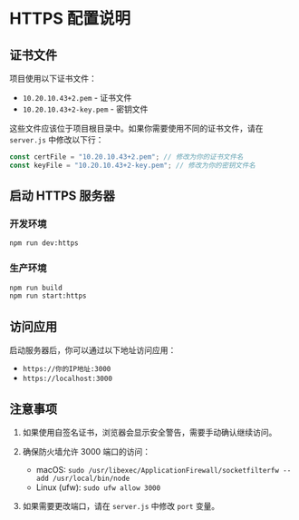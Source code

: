 # HTTPS 配置说明

## 证书文件

项目使用以下证书文件：

- `10.20.10.43+2.pem` - 证书文件
- `10.20.10.43+2-key.pem` - 密钥文件

这些文件应该位于项目根目录中。如果你需要使用不同的证书文件，请在 `server.js` 中修改以下行：

```javascript
const certFile = "10.20.10.43+2.pem"; // 修改为你的证书文件名
const keyFile = "10.20.10.43+2-key.pem"; // 修改为你的密钥文件名
```

## 启动 HTTPS 服务器

### 开发环境

```bash
npm run dev:https
```

### 生产环境

```bash
npm run build
npm run start:https
```

## 访问应用

启动服务器后，你可以通过以下地址访问应用：

- `https://你的IP地址:3000`
- `https://localhost:3000`

## 注意事项

1. 如果使用自签名证书，浏览器会显示安全警告，需要手动确认继续访问。

2. 确保防火墙允许 3000 端口的访问：

   - macOS: `sudo /usr/libexec/ApplicationFirewall/socketfilterfw --add /usr/local/bin/node`
   - Linux (ufw): `sudo ufw allow 3000`

3. 如果需要更改端口，请在 `server.js` 中修改 `port` 变量。
